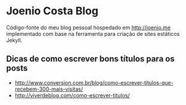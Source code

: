 Joenio Costa Blog
=================

Código-fonte do meu blog pessoal hospedado em http://joenio.me implementado com
base na ferramenta para criação de sites estáticos Jekyll.

Dicas de como escrever bons títulos para os posts
-------------------------------------------------

* http://www.conversion.com.br/blog/como-escrever-titulos-que-recebem-300-mais-visitas/
* http://viverdeblog.com/como-escrever-titulos/
